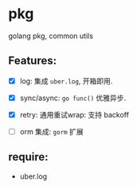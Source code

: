 # pkg
golang pkg, common utils


## Features:

- [x] log: 集成 `uber.log`, 开箱即用.
- [x] sync/async: `go func()` 优雅异步.
- [x] retry: 通用重试wrap: 支持 backoff
- [ ] orm 集成: `gorm` 扩展


## require:

- uber.log
